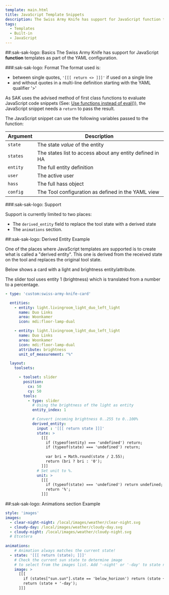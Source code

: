 ```yaml
---
template: main.html
title: JavaScript Template Snippets
description: The Swiss Army Knife has support for JavaScript function templates as part of the YAML configuration. So you can re-use JavaScript snippets.
tags:
  - Templates
  - Built-in
  - JavaScript
---
```

<!-- GT/GL -->

##:sak-sak-logo: Basics
The Swiss Army Knife has support for JavaScript **function** templates as part of the YAML configuration.


###:sak-sak-logo: Format
The format used is:

- between single quotes, `'[[[ return <> ]]]'` if used on a single line
- and without quotes in a multi-line definition starting with the YAML qualifier '>'

As SAK uses the advised method of first class functions to evaluate JavaScript code snippets (See: [Use functions instead of eval()](https://developer.mozilla.org/en-US/docs/Web/JavaScript/Reference/Global_Objects/eval)), the JavaScript snippet needs a `return` to pass the result.

The JavaScript snippet can use the following variables passed to the function:

| Argument | Description |
| -------- | ----------- |
| `state`  | The state *value* of the entity |
| `states` | The states list to access about any entity defined in HA |
| `entity` | The full entity definition |
| `user`   | The active user |
| `hass`   | The full hass object |
| `config` | The Tool configuration as defined in the YAML view |

###:sak-sak-logo: Support

Support is currently limited to two places:

- The `derived_entity` field to replace the tool state with a derived state
- The `animations` section.

##:sak-sak-logo: Derived Entity Example

One of the places where JavaScript templates are supported is to create what is called a "derived entity".
This one is derived from the received state on the tool and replaces the original tool state.

Below shows a card with a light and brightness entity/attribute.

The slider tool uses entity 1 (brightness) which is translated from a number to a percentage.

```yaml title="view-sake2.yml" linenums="1" hl_lines="13 29 31 40"
- type: 'custom:swiss-army-knife-card'

  entities: 
    - entity: light.livingroom_light_duo_left_light
      name: Duo Links
      area: Woonkamer
      icon: mdi:floor-lamp-dual

    - entity: light.livingroom_light_duo_left_light
      name: Duo Links
      area: Woonkamer
      icon: mdi:floor-lamp-dual
      attribute: brightness
      unit_of_measurement: "%"

  layout:
    toolsets:

      - toolset: slider
        position:
          cx: 50
          cy: 50
        tools:
          - type: slider
            # Using the brightness of the light as entity
            entity_index: 1

            # Convert incoming brightness 0..255 to 0..100%
            derived_entity:
              input : '[[[ return state ]]]'
              state: >
                [[[
                  if (typeof(entity) === 'undefined') return;
                  if (typeof(state) === 'undefined') return;
                  
                  var bri = Math.round(state / 2.55);
                  return (bri ? bri : '0');
                ]]]
              # Set unit to %.
              unit: >
                [[[
                  if (typeof(state) === 'undefined') return undefined;
                  return '%';
                ]]]
```

##:sak-sak-logo: Animations section Example

```yaml title="view-sake1.yml" linenums="1" hl_lines="8 10 13"
style: 'images'
images:
  - clear-night-night: /local/images/weather/clear-night.svg
  - cloudy-day: /local/images/weather/cloudy-day.svg
  - cloudy-night: /local/images/weather/cloudy-night.svg
  # Etcetera
  
animations:
    # Animation always matches the current state!
  - state: '[[[ return (state); ]]]'
    # Check the current sun state to determine image
    # to select from the images list. Add '-night' or '-day' to state name.
    image: >
      [[[
        if (states["sun.sun"].state == 'below_horizon') return (state + '-night');
        return (state + '-day');
      ]]]
```


